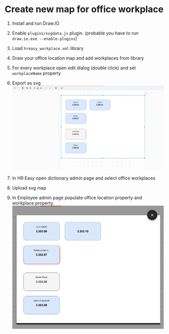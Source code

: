 # Create new map for office workplace



1. Install and run Draw.IO 
2. Enable `plugins/svgdata.js` plugin. (probable you have to run `draw.io.exe --enable-plugins`) 
3. Load `hreasy_workplace.xml` library
4. Draw your office location map and add workplaces from library
5. For every workplace open edit dialog (double click) and set `workplaceName` property
6. Export as svg
![img.png](create_office_workplace_map_img1.png)

7. In HR Easy open dictionary admin page and select office workplaces
8. Upload svg map
9. In Employee admin page populate office location property and workplace property
![img.png](create_office_workplace_map_img2.png)